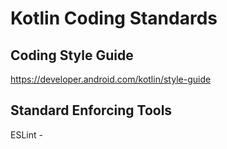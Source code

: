 # Kotlin Coding Standards

## Coding Style Guide

https://developer.android.com/kotlin/style-guide

## Standard Enforcing Tools

ESLint - 
